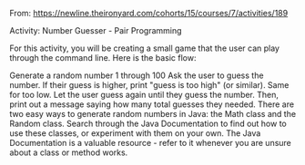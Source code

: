 From: https://newline.theironyard.com/cohorts/15/courses/7/activities/189

Activity: Number Guesser - Pair Programming

For this activity, you will be creating a small game that the user can play through the command line. Here is the basic flow:

Generate a random number 1 through 100
Ask the user to guess the number. If their guess is higher, print "guess is too high" (or similar). Same for too low.
Let the user guess again until they guess the number. Then, print out a message saying how many total guesses they needed.
There are two easy ways to generate random numbers in Java: the Math class and the Random class. Search through the Java Documentation to find out how to use these classes, or experiment with them on your own. The Java Documentation is a valuable resource - refer to it whenever you are unsure about a class or method works.
